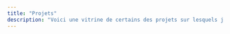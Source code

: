 ```yaml
---
title: "Projets"
description: "Voici une vitrine de certains des projets sur lesquels j'ai travaillé."
---
```


